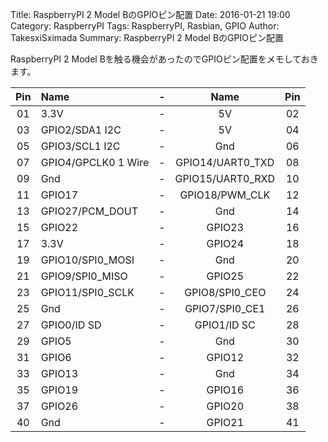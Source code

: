 Title: RaspberryPI 2 Model BのGPIOピン配置
Date: 2016-01-21 19:00
Category: RaspberryPI
Tags: RaspberryPI, Rasbian, GPIO
Author: TakesxiSximada
Summary: RaspberryPI 2 Model BのGPIOピン配置

RaspberryPI 2 Model Bを触る機会があったのでGPIOピン配置をメモしておきます。

| Pin | Name                | - | Name                | Pin |
|:---:|:--------------------|:-:|:-------------------:|:---:|
| 01  | 3.3V                | - | 5V                  | 02  |
| 03  | GPIO2/SDA1 I2C      | - | 5V                  | 04  |
| 05  | GPIO3/SCL1 I2C      | - | Gnd                 | 06  |
| 07  | GPIO4/GPCLK0 1 Wire | - | GPIO14/UART0_TXD    | 08  |
| 09  | Gnd                 | - | GPIO15/UART0_RXD    | 10  |
| 11  | GPIO17              | - | GPIO18/PWM_CLK      | 12  |
| 13  | GPIO27/PCM_DOUT     | - | Gnd                 | 14  |
| 15  | GPIO22              | - | GPIO23              | 16  |
| 17  | 3.3V                | - | GPIO24              | 18  |
| 19  | GPIO10/SPI0_MOSI    | - | Gnd                 | 20  |
| 21  | GPIO9/SPI0_MISO     | - | GPIO25              | 22  |
| 23  | GPIO11/SPI0_SCLK    | - | GPIO8/SPI0_CEO      | 24  |
| 25  | Gnd                 | - | GPIO7/SPI0_CE1      | 26  |
| 27  | GPIO0/ID SD         | - | GPIO1/ID SC         | 28  |
| 29  | GPIO5               | - | Gnd                 | 30  |
| 31  | GPIO6               | - | GPIO12              | 32  |
| 33  | GPIO13              | - | Gnd                 | 34  |
| 35  | GPIO19              | - | GPIO16              | 36  |
| 37  | GPIO26              | - | GPIO20              | 38  |
| 40  | Gnd                 | - | GPIO21              | 41  |